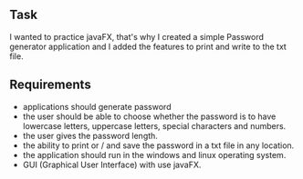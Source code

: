 
## Task
I wanted to practice javaFX, that's why I created a simple Password generator application and I added the features to print and write to the txt file.

## Requirements
* applications should generate password
* the user should be able to choose whether the password is to have lowercase letters, uppercase letters, special characters and numbers.
* the user gives the password length.
* the ability to print or / and save the password in a txt file in any location.
* the application should run in the windows and linux operating system.
* GUI (Graphical User Interface) with use javaFX.
